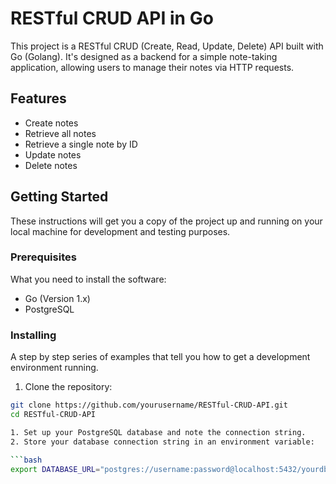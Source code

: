# RESTful CRUD API in Go

This project is a RESTful CRUD (Create, Read, Update, Delete) API built with Go (Golang). It's designed as a backend for a simple note-taking application, allowing users to manage their notes via HTTP requests.

## Features

- Create notes
- Retrieve all notes
- Retrieve a single note by ID
- Update notes
- Delete notes

## Getting Started

These instructions will get you a copy of the project up and running on your local machine for development and testing purposes.

### Prerequisites

What you need to install the software:

- Go (Version 1.x)
- PostgreSQL

### Installing

A step by step series of examples that tell you how to get a development environment running.

1. Clone the repository:

```bash
git clone https://github.com/yourusername/RESTful-CRUD-API.git
cd RESTful-CRUD-API

1. Set up your PostgreSQL database and note the connection string.
2. Store your database connection string in an environment variable:

```bash
export DATABASE_URL="postgres://username:password@localhost:5432/yourdbname"

